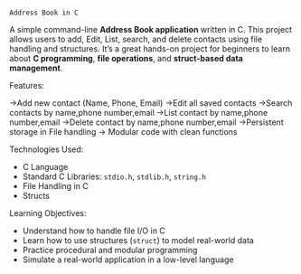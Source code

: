                                                                             Address Book in C

A simple command-line **Address Book application** written in C. This project allows users to add, Edit, List, search, and delete
contacts using file handling and structures. It’s a great hands-on project for beginners to learn about **C programming**, **file operations**, and **struct-based data management**.


Features:

->Add new contact (Name, Phone, Email)
->Edit all saved contacts
->Search contacts by name,phone number,email
->List contact by name,phone number,email
->Delete contact by name,phone number,email
->Persistent storage in File handling
-> Modular code with clean functions


Technologies Used:

- C Language
- Standard C Libraries: `stdio.h`, `stdlib.h`, `string.h`
- File Handling in C
- Structs 

Learning Objectives:

- Understand how to handle file I/O in C
- Learn how to use structures (`struct`) to model real-world data
- Practice procedural and modular programming
- Simulate a real-world application in a low-level language
